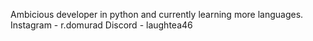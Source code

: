 Ambicious developer in python and currently learning more languages.
Instagram - r.domurad
Discord - laughtea46

<!---
rdomurad/rdomurad is a ✨ special ✨ repository because its `README.md` (this file) appears on your GitHub profile.
You can click the Preview link to take a look at your changes.
--->
